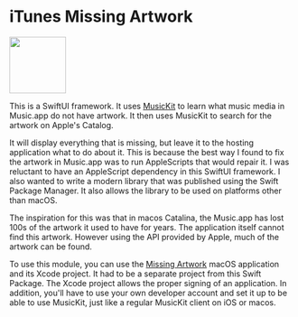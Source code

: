 # iTunes Missing Artwork
<img src="https://raw.github.com/bolsinga/MissingArt/main/MissingArt/Assets.xcassets/AppIcon.appiconset/Icon.png" width="100">

This is a SwiftUI framework. It uses [MusicKit](https://developer.apple.com/documentation/MusicKit/) to learn what music media in Music.app do not have artwork. It then uses MusicKit to search for the artwork on Apple's Catalog.

It will display everything that is missing, but leave it to the hosting application what to do about it. This is because the best way I found to fix the artwork in Music.app was to run AppleScripts that would repair it. I was reluctant to have an AppleScript dependency in this SwiftUI framework. I also wanted to write a modern library that was published using the Swift Package Manager. It also allows the library to be used on platforms other than macOS.

The inspiration for this was that in macos Catalina, the Music.app has lost 100s of the artwork it used to have for years. The application itself cannot find this artwork. However using the API provided by Apple, much of the artwork can be found. 

To use this module, you can use the [Missing Artwork](https://github.com/bolsinga/MissingArt) macOS application and its Xcode project. It had to be a separate project from this Swift Package. The Xcode project allows the proper signing of an application. In addition, you'll have to use your own developer account and set it up to be able to use MusicKit, just like a regular MusicKit client on iOS or macos.
